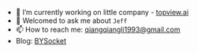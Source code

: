
- 🔭 I’m currently working on little company - [topview.ai](https://www.topview.ai/?via=jeff)
- 💬 Welcomed to ask me about `Jeff`
- 📫 How to reach me: qiangqiangli1993@gmail.com
- Blog: [BYSocket](https://bysocket.com/)
